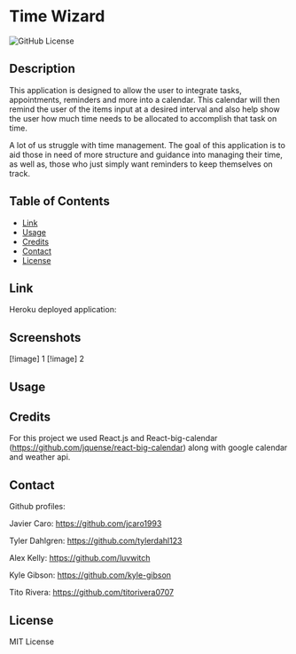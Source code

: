 # Time Wizard

![GitHub License](https://img.shields.io/badge/license-MIT-blue.svg)

## Description

This application is designed to allow the user to integrate tasks, appointments, reminders and more into 
a calendar. This calendar will then remind the user of the items input at a desired interval and also help
show the user how much time needs to be allocated to accomplish that task on time. 

A lot of us struggle with time management. The goal of this application is to aid those in need of more
structure and guidance into managing their time, as well as, those who just simply want reminders to keep
themselves on track. 


## Table of Contents

* [Link](#link)
* [Usage](#usage)
* [Credits](#credits)
* [Contact](#contact)
* [License](#license)

## Link

Heroku deployed application:

## Screenshots
[!image] 1
[!image] 2

## Usage

## Credits
For this project we used React.js and React-big-calendar (https://github.com/jquense/react-big-calendar) along with google calendar and weather api.  

## Contact

Github profiles:

Javier Caro: https://github.com/jcaro1993

Tyler Dahlgren: https://github.com/tylerdahl123

Alex Kelly: https://github.com/luvwitch

Kyle Gibson: https://github.com/kyle-gibson

Tito Rivera: https://github.com/titorivera0707

## License

MIT License